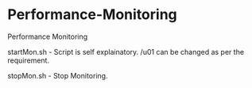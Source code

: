 # Performance-Monitoring
Performance Monitoring

startMon.sh - Script is self explainatory. /u01 can be changed as per the requirement. 

stopMon.sh - Stop Monitoring.
